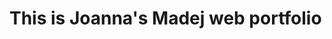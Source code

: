 # This is Joanna's Madej web portfolio

[//]: # (todo z jakiegoś powodu przy cofaniu do homepage nie ładuj się obrazki)
[//]: # (todo dodaj tagi do sekcji - tak żeby umożliwić nawigację w navbar)
[//]: # (todo obrazki sa za ciężkie - nie można zrobić deploymentu na github pages)
[//]: # (todo dodaj favicon)
[//]: # (todo dodaj linki w contact)